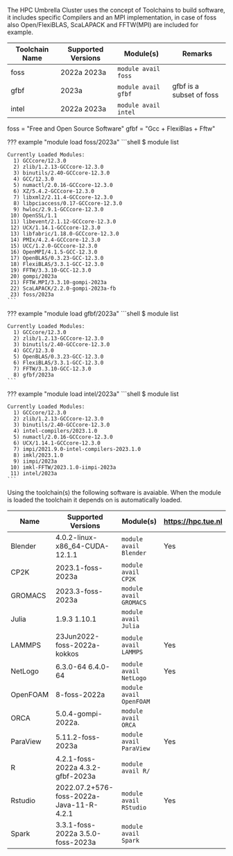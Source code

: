 The HPC Umbrella Cluster uses the concept of Toolchains to build software, it includes specific Compilers and an MPI implementation, in case of foss also Open/FlexiBLAS, ScaLAPACK and FFTW(MPI) are included for example.   

| Toolchain Name | Supported Versions                   | Module(s)                | Remarks |
| -------------- | ------------------------------------ | ------------------------ | ------- |
| foss           | 2022a 2023a                          | `module avail foss`      | |
| gfbf           | 2023a                                | `module avail gfbf`      | gfbf is a subset of foss |
| intel          | 2022a 2023a                          | `module avail intel`     | |

foss = "Free and Open Source Software" gfbf = "Gcc + FlexiBlas + Fftw"

??? example "module load foss/2023a"
    ```shell
    $ module list

    Currently Loaded Modules:
      1) GCCcore/12.3.0
      2) zlib/1.2.13-GCCcore-12.3.0
      3) binutils/2.40-GCCcore-12.3.0
      4) GCC/12.3.0
      5) numactl/2.0.16-GCCcore-12.3.0
      6) XZ/5.4.2-GCCcore-12.3.0
      7) libxml2/2.11.4-GCCcore-12.3.0
      8) libpciaccess/0.17-GCCcore-12.3.0
      9) hwloc/2.9.1-GCCcore-12.3.0
     10) OpenSSL/1.1
     11) libevent/2.1.12-GCCcore-12.3.0
     12) UCX/1.14.1-GCCcore-12.3.0
     13) libfabric/1.18.0-GCCcore-12.3.0
     14) PMIx/4.2.4-GCCcore-12.3.0
     15) UCC/1.2.0-GCCcore-12.3.0
     16) OpenMPI/4.1.5-GCC-12.3.0
     17) OpenBLAS/0.3.23-GCC-12.3.0
     18) FlexiBLAS/3.3.1-GCC-12.3.0
     19) FFTW/3.3.10-GCC-12.3.0
     20) gompi/2023a
     21) FFTW.MPI/3.3.10-gompi-2023a
     22) ScaLAPACK/2.2.0-gompi-2023a-fb
     23) foss/2023a
    ```
??? example "module load gfbf/2023a"
    ```shell
    $ module list

    Currently Loaded Modules:
      1) GCCcore/12.3.0
      2) zlib/1.2.13-GCCcore-12.3.0
      3) binutils/2.40-GCCcore-12.3.0
      4) GCC/12.3.0
      5) OpenBLAS/0.3.23-GCC-12.3.0
      6) FlexiBLAS/3.3.1-GCC-12.3.0
      7) FFTW/3.3.10-GCC-12.3.0
      8) gfbf/2023a
    ```

??? example "module load intel/2023a"
    ```shell
    $ module list

    Currently Loaded Modules:
      1) GCCcore/12.3.0
      2) zlib/1.2.13-GCCcore-12.3.0
      3) binutils/2.40-GCCcore-12.3.0
      4) intel-compilers/2023.1.0
      5) numactl/2.0.16-GCCcore-12.3.0
      6) UCX/1.14.1-GCCcore-12.3.0
      7) impi/2021.9.0-intel-compilers-2023.1.0
      8) imkl/2023.1.0
      9) iimpi/2023a
     10) imkl-FFTW/2023.1.0-iimpi-2023a
     11) intel/2023a
    ```

Using the toolchain(s) the following software is avaiable. When the module is loaded the toolchain it depends on is automatically loaded.

| Name           | Supported Versions                   | Module(s)                | https://hpc.tue.nl |
| -------------- | ------------------------------------ | ------------------------ | ------------------ |
| Blender        | 4.0.2-linux-x86_64-CUDA-12.1.1       | `module avail Blender`   | Yes |
| CP2K           | 2023.1-foss-2023a                    | `module avail CP2K`      | |
| GROMACS        | 2023.3-foss-2023a                    | `module avail GROMACS`   | |
| Julia          | 1.9.3 1.10.1                         | `module avail Julia`     | |
| LAMMPS         | 23Jun2022-foss-2022a-kokkos          | `module avail LAMMPS`    | Yes |
| NetLogo        | 6.3.0-64 6.4.0-64                    | `module avail NetLogo`   | Yes |
| OpenFOAM       | 8-foss-2022a                         | `module avail OpenFOAM`  | |
| ORCA           | 5.0.4-gompi-2022a.                   | `module avail ORCA`      | |
| ParaView       | 5.11.2-foss-2023a                    | `module avail ParaView`  | Yes |
| R              | 4.2.1-foss-2022a  4.3.2-gfbf-2023a   | `module avail R/`        | |
| Rstudio        | 2022.07.2+576-foss-2022a-Java-11-R-4.2.1 | `module avail RStudio` | Yes |
| Spark          | 3.3.1-foss-2022a 3.5.0-foss-2023a    | `module avail Spark`        | |
 
